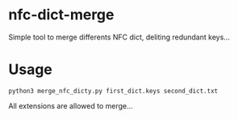 # nfc-dict-merge
Simple tool to merge differents NFC dict, deliting  redundant keys...

# Usage
`python3 merge_nfc_dicty.py first_dict.keys second_dict.txt`

All extensions are allowed to merge...
